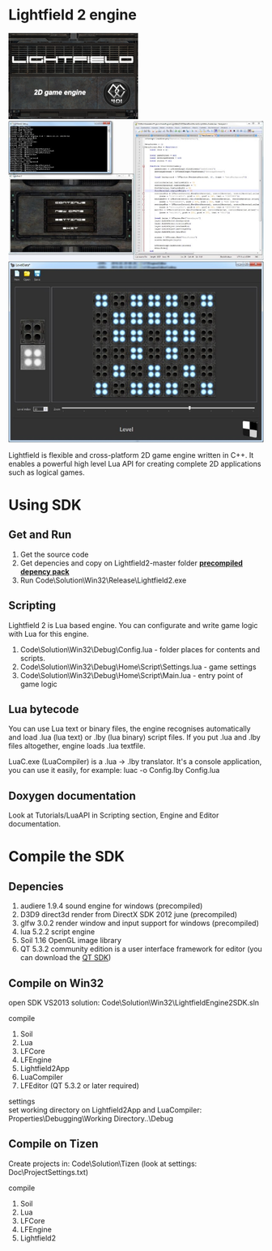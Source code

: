 Lightfield 2 engine
===================

![alt tag](Doc/Doxygen/Res/LightfieldEngineLogoLarge.png)
![alt tag](Doc/Doxygen/Res/LFEngineScripting.jpg)
![alt tag](Doc/Doxygen/Res/LF2EngineEditorEdit.jpg)

Lightfield is flexible and cross-platform 2D game engine written in C++. It enables a powerful high level Lua API for creating complete 2D applications such as logical games.

Using SDK
=========
Get and Run
-----------
1. Get the source code
2. Get depencies and copy on Lightfield2-master folder <a target="_blank" href="http://4dillusions.com/Download/LightfieldEngine2/Depencies/Lightfield2Depencies.zip"><b>precompiled depency pack</b></a>
3. Run Code\Solution\Win32\Release\Lightfield2.exe

Scripting
---------
Lightfield 2 is Lua based engine. You can configurate and write game logic with Lua for this engine.

1. Code\Solution\Win32\Debug\Config.lua - folder places for contents and scripts.
2. Code\Solution\Win32\Debug\Home\Script\Settings.lua - game settings 
3. Code\Solution\Win32\Debug\Home\Script\Main.lua - entry point of game logic

Lua bytecode
------------
You can use Lua text or binary files, the engine recognises automatically and load .lua (lua text) or .lby (lua binary) script files.
If you put .lua and .lby files altogether, engine loads .lua textfile.

LuaC.exe (LuaCompiler) is a .lua -> .lby translator. It's a console application, you can use it easily, for example: luac -o Config.lby Config.lua

Doxygen documentation
---------------------
Look at Tutorials/LuaAPI in Scripting section, Engine and Editor documentation.
	
Compile the SDK
===============
Depencies
---------

1. audiere 1.9.4 sound engine for windows (precompiled)
2. D3D9 direct3d render from DirectX SDK 2012 june (precompiled)
3. glfw 3.0.2 render window and input support for windows (precompiled)
4. lua 5.2.2 script engine
5. Soil 1.16 OpenGL image library
6. QT 5.3.2 community edition is a user interface framework for editor (you can download the <a target="_blank" href="http://qt-project.org/downloads">QT SDK</a>)

Compile on Win32
----------------
open SDK VS2013 solution: Code\Solution\Win32\LightfieldEngine2SDK.sln

compile<br>
1. Soil<br>
2. Lua<br>
3. LFCore<br>
4. LFEngine<br>
5. Lightfield2App<br>
6. LuaCompiler<br>
7. LFEditor (QT 5.3.2 or later required)

settings <br>
set working directory on Lightfield2App and LuaCompiler: Properties\Debugging\Working Directory\..\Debug

Compile on Tizen
----------------
Create projects in: Code\Solution\Tizen (look at settings: Doc\ProjectSettings.txt)

compile<br>
1. Soil<br>
2. Lua<br>
3. LFCore<br>
4. LFEngine<br>
5. Lightfield2<br>